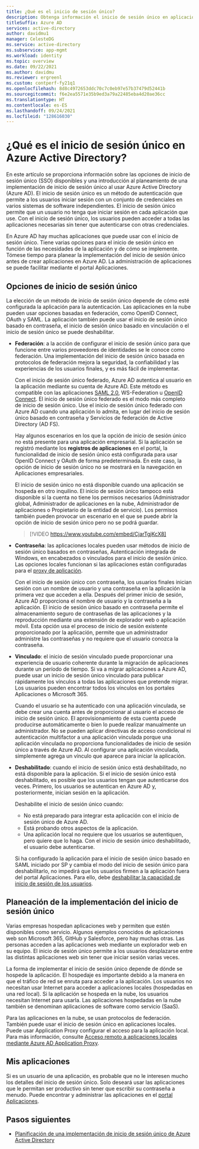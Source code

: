 ```yaml
---
title: ¿Qué es el inicio de sesión único?
description: Obtenga información el inicio de sesión único en aplicaciones empresariales de Azure Active Directory.
titleSuffix: Azure AD
services: active-directory
author: davidmu1
manager: CelesteDG
ms.service: active-directory
ms.subservice: app-mgmt
ms.workload: identity
ms.topic: overview
ms.date: 09/22/2021
ms.author: davidmu
ms.reviewer: ergreenl
ms.custom: contperf-fy21q1
ms.openlocfilehash: 8d8c4972653ddc70c7c0eb97e57b37479d52441b
ms.sourcegitcommit: f6e2ea5571e35b9ed3a79a22485eba4d20ae36cc
ms.translationtype: HT
ms.contentlocale: es-ES
ms.lasthandoff: 09/24/2021
ms.locfileid: "128616030"
---
```

# <a name="what-is-single-sign-on-in-azure-active-directory"></a>¿Qué es el inicio de sesión único en Azure Active Directory?

En este artículo se proporciona información sobre las opciones de inicio de sesión único (SSO) disponibles y una introducción al planeamiento de una implementación de inicio de sesión único al usar Azure Active Directory (Azure AD). El inicio de sesión único es un método de autenticación que permite a los usuarios iniciar sesión con un conjunto de credenciales en varios sistemas de software independientes. El inicio de sesión único permite que un usuario no tenga que iniciar sesión en cada aplicación que use. Con el inicio de sesión único, los usuarios pueden acceder a todas las aplicaciones necesarias sin tener que autenticarse con otras credenciales. 

En Azure AD hay muchas aplicaciones que puede usar con el inicio de sesión único. Tiene varias opciones para el inicio de sesión único en función de las necesidades de la aplicación y de cómo se implemente. Tómese tiempo para planear la implementación del inicio de sesión único antes de crear aplicaciones en Azure AD. La administración de aplicaciones se puede facilitar mediante el portal Aplicaciones.

## <a name="single-sign-on-options"></a>Opciones de inicio de sesión único

La elección de un método de inicio de sesión único depende de cómo esté configurada la aplicación para la autenticación. Las aplicaciones en la nube pueden usar opciones basadas en federación, como OpenID Connect, OAuth y SAML. La aplicación también puede usar el inicio de sesión único basado en contraseña, el inicio de sesión único basado en vinculación o el inicio de sesión único se puede deshabilitar.

- **Federación**: a la acción de configurar el inicio de sesión único para que funcione entre varios proveedores de identidades se le conoce como federación. Una implementación del inicio de sesión único basada en protocolos de federación mejora la seguridad, la confiabilidad y las experiencias de los usuarios finales, y es más fácil de implementar. 

    Con el inicio de sesión único federado, Azure AD autentica al usuario en la aplicación mediante su cuenta de Azure AD. Este método es compatible con las aplicaciones [SAML 2.0](../develop/single-sign-on-saml-protocol.md), WS-Federation u [OpenID Connect](../develop/active-directory-v2-protocols.md). El inicio de sesión único federado es el modo más completo de inicio de sesión único. Use el inicio de sesión único federado con Azure AD cuando una aplicación lo admita, en lugar del inicio de sesión único basado en contraseña y Servicios de federación de Active Directory (AD FS).

    Hay algunos escenarios en los que la opción de inicio de sesión único no está presente para una aplicación empresarial. Si la aplicación se registró mediante los **registros de aplicaciones** en el portal, la funcionalidad de inicio de sesión único está configurada para usar OpenID Connect y OAuth de forma predeterminada. En este caso, la opción de inicio de sesión único no se mostrará en la navegación en Aplicaciones empresariales.

    El inicio de sesión único no está disponible cuando una aplicación se hospeda en otro inquilino. El inicio de sesión único tampoco está disponible si la cuenta no tiene los permisos necesarios (Administrador global, Administrador de aplicaciones en la nube, Administrador de aplicaciones o Propietario de la entidad de servicio). Los permisos también pueden provocar un escenario en el que se puede abrir la opción de inicio de sesión único pero no se podrá guardar.

    > [!VIDEO https://www.youtube.com/embed/CjarTgjKcX8]

- **Contraseña**: las aplicaciones locales pueden usar métodos de inicio de sesión único basados en contraseñas, Autenticación integrada de Windows, en encabezados o vinculados para el inicio de sesión único. Las opciones locales funcionan si las aplicaciones están configuradas para el [proxy de aplicación](../app-proxy/what-is-application-proxy.md).

    Con el inicio de sesión único con contraseña, los usuarios finales inician sesión con un nombre de usuario y una contraseña en la aplicación la primera vez que acceden a ella. Después del primer inicio de sesión, Azure AD proporciona el nombre de usuario y la contraseña a la aplicación. El inicio de sesión único basado en contraseña permite el almacenamiento seguro de contraseñas de las aplicaciones y la reproducción mediante una extensión de explorador web o aplicación móvil. Esta opción usa el proceso de inicio de sesión existente proporcionado por la aplicación, permite que un administrador administre las contraseñas y no requiere que el usuario conozca la contraseña.

- **Vinculado**: el inicio de sesión vinculado puede proporcionar una experiencia de usuario coherente durante la migración de aplicaciones durante un período de tiempo. Si va a migrar aplicaciones a Azure AD, puede usar un inicio de sesión único vinculado para publicar rápidamente los vínculos a todas las aplicaciones que pretende migrar. Los usuarios pueden encontrar todos los vínculos en los portales Aplicaciones o Microsoft 365.

    Cuando el usuario se ha autenticado con una aplicación vinculada, se debe crear una cuenta antes de proporcionar al usuario el acceso de inicio de sesión único. El aprovisionamiento de esta cuenta puede producirse automáticamente o bien lo puede realizar manualmente un administrador. No se pueden aplicar directivas de acceso condicional ni autenticación multifactor a una aplicación vinculada porque una aplicación vinculada no proporciona funcionalidades de inicio de sesión único a través de Azure AD. Al configurar una aplicación vinculada, simplemente agrega un vínculo que aparece para iniciar la aplicación.

- **Deshabilitado**: cuando el inicio de sesión único está deshabilitado, no está disponible para la aplicación. Si el inicio de sesión único está deshabilitado, es posible que los usuarios tengan que autenticarse dos veces. Primero, los usuarios se autentican en Azure AD y, posteriormente, inician sesión en la aplicación.

    Deshabilite el inicio de sesión único cuando:

    - No está preparado para integrar esta aplicación con el inicio de sesión único de Azure AD.
    - Está probando otros aspectos de la aplicación.
    - Una aplicación local no requiere que los usuarios se autentiquen, pero quiere que lo haga. Con el inicio de sesión único deshabilitado, el usuario debe autenticarse.

    Si ha configurado la aplicación para el inicio de sesión único basado en SAML iniciado por SP y cambia el modo del inicio de sesión único para deshabilitarlo, no impedirá que los usuarios firmen a la aplicación fuera del portal Aplicaciones. Para ello, debe [deshabilitar la capacidad de inicio de sesión de los usuarios](disable-user-sign-in-portal.md).

## <a name="plan-sso-deployment"></a>Planeación de la implementación del inicio de sesión único

Varias empresas hospedan aplicaciones web y permiten que estén disponibles como servicio. Algunos ejemplos conocidos de aplicaciones web son Microsoft 365, GitHub y Salesforce, pero hay muchas otras. Las personas acceden a las aplicaciones web mediante un explorador web en su equipo. El inicio de sesión único permite a los usuarios desplazarse entre las distintas aplicaciones web sin tener que iniciar sesión varias veces.

La forma de implementar el inicio de sesión único depende de dónde se hospede la aplicación. El hospedaje es importante debido a la manera en que el tráfico de red se enruta para acceder a la aplicación. Los usuarios no necesitan usar Internet para acceder a aplicaciones locales (hospedadas en una red local). Si la aplicación se hospeda en la nube, los usuarios necesitan Internet para usarla. Las aplicaciones hospedadas en la nube también se denominan aplicaciones de software como servicio (SaaS).

Para las aplicaciones en la nube, se usan protocolos de federación. También puede usar el inicio de sesión único en aplicaciones locales. Puede usar Application Proxy configurar el acceso para la aplicación local. Para más información, consulte [Acceso remoto a aplicaciones locales mediante Azure AD Application Proxy](../app-proxy/application-proxy.md).

## <a name="my-apps"></a>Mis aplicaciones

Si es un usuario de una aplicación, es probable que no le interesen mucho los detalles del inicio de sesión único. Solo deseará usar las aplicaciones que le permitan ser productivo sin tener que escribir su contraseña a menudo. Puede encontrar y administrar las aplicaciones en el [portal Aplicaciones](https://myapps.microsoft.com). 

## <a name="next-steps"></a>Pasos siguientes

- [Planificación de una implementación de inicio de sesión único de Azure Active Directory](plan-sso-deployment.md)
